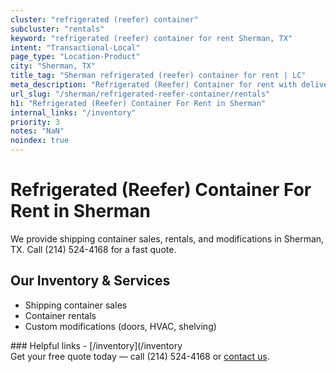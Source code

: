 ```yaml
---
cluster: "refrigerated (reefer) container"
subcluster: "rentals"
keyword: "refrigerated (reefer) container for rent Sherman, TX"
intent: "Transactional-Local"
page_type: "Location-Product"
city: "Sherman, TX"
title_tag: "Sherman refrigerated (reefer) container for rent | LC"
meta_description: "Refrigerated (Reefer) Container for rent with delivery in Sherman, TX. LC Container — local Since 2003. Get pricing today."
url_slug: "/sherman/refrigerated-reefer-container/rentals"
h1: "Refrigerated (Reefer) Container For Rent in Sherman"
internal_links: "/inventory"
priority: 3
notes: "NaN"
noindex: true
---
```


# Refrigerated (Reefer) Container For Rent in Sherman

We provide shipping container sales, rentals, and modifications in Sherman, TX. Call (214) 524-4168 for a fast quote.

## Our Inventory & Services
- Shipping container sales
- Container rentals
- Custom modifications (doors, HVAC, shelving)

<div data-section="internal-links">
### Helpful links
- [/inventory](/inventory
</div>

<div data-section="cta">
Get your free quote today — call (214) 524-4168 or <a href="/contact">contact us</a>.
</div>

<script type="application/ld+json">{"@context":"https://schema.org","@type":"FAQPage","mainEntity":[{"@type":"Question","name":"How much does delivery cost in Sherman, TX?","acceptedAnswer":{"@type":"Answer","text":"Delivery costs vary by distance and container size. Most deliveries in Sherman, TX range from $150-$300. Call (214) 524-4168 for an exact quote based on your specific location."}},{"@type":"Question","name":"Do you offer financing or payment plans?","acceptedAnswer":{"@type":"Answer","text":"We accept major credit cards, checks, and can discuss commercial terms for bulk purchases. Call (214) 524-4168 to discuss options."}},{"@type":"Question","name":"Can you customize containers in Sherman, TX?","acceptedAnswer":{"@type":"Answer","text":"Yes — we perform modifications like doors, HVAC, insulation, and shelving. Request a custom quote at (214) 524-4168 or via our contact form."}}]}</script>
